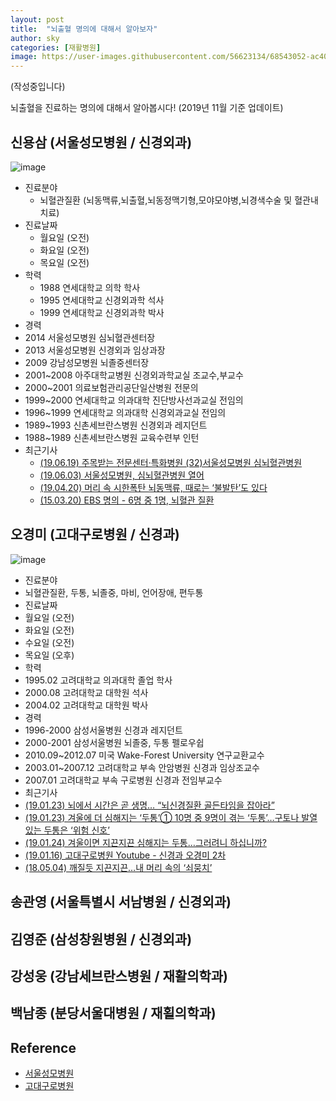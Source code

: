 ```yaml
---
layout: post
title:  "뇌출혈 명의에 대해서 알아보자"
author: sky
categories: [재활병원]
image: https://user-images.githubusercontent.com/56623134/68543052-ac407e00-03f5-11ea-9502-3d8a847773dd.png
---
```


(작성중입니다)

뇌출혈을 진료하는 명의에 대해서 알아봅시다!
(2019년 11월 기준 업데이트)


## 신용삼 (서울성모병원 / 신경외과)

![image](https://user-images.githubusercontent.com/56623134/68543209-8a47fb00-03f7-11ea-9df3-c18513d7ad17.png)

 - 진료분야
   - 뇌혈관질환 (뇌동맥류,뇌출혈,뇌동정맥기형,모야모야병,뇌경색수술 및 혈관내치료)
 - 진료날짜
   - 월요일 (오전)
   - 화요일 (오전)
   - 목요일 (오전)
 - 학력
   - 1988 연세대학교 의학 학사
   - 1995 연세대학교 신경외과학 석사
   - 1999 연세대학교 신경외과학 박사
 - 경력
  - 2014 서울성모병원 심뇌혈관센터장
  - 2013 서울성모병원 신경외과 임상과장
  - 2009 강남성모병원 뇌졸중센터장
  - 2001~2008 아주대학교병원 신경외과학교실 조교수,부교수
  - 2000~2001 의료보험관리공단일산병원 전문의
  - 1999~2000 연세대학교 의과대학 진단방사선과교실 전임의
  - 1996~1999 연세대학교 의과대학 신경외과교실 전임의
  - 1989~1993 신촌세브란스병원 신경외과 레지던트
  - 1988~1989 신촌세브란스병원 교육수련부 인턴
- 최근기사
   - [(19.06.19) 주목받는 전문센터·특화병원 (32)서울성모병원 심뇌혈관병원](http://news.khan.co.kr/kh_news/khan_art_view.html?artid=201906182101015&code=900303)
   - [(19.06.03) 서울성모병원, 심뇌혈관병원 열어](https://www.hankyung.com/society/article/2019060327541)
   - [(19.04.20) 머리 속 시한폭탄 뇌동맥류, 때로는 ‘불발탄’도 있다](https://news.joins.com/article/23446114)  
   - [(15.03.20) EBS 명의 - 6명 중 1명, 뇌혈관 질환](https://www.ebs.co.kr/tv/show?prodId=454&lectId=10304989)
  
## 오경미 (고대구로병원 / 신경과)

![image](https://user-images.githubusercontent.com/56623134/68543366-6be2ff00-03f9-11ea-8507-3f5f326cbeb1.png)

 - 진료분야
  - 뇌혈관질환, 두통, 뇌졸중, 마비, 언어장애, 편두통
 - 진료날짜
  - 월요일 (오전)
  - 화요일 (오전)
  - 수요일 (오전)
  - 목요일 (오후)
 - 학력
  - 1995.02 고려대학교 의과대학 졸업 학사
  - 2000.08 고려대학교 대학원 석사
  - 2004.02 고려대학교 대학원 박사
 - 경력
  - 1996-2000 삼성서울병원 신경과 레지던트
  - 2000-2001 삼성서울병원 뇌졸중, 두통 펠로우쉽
  - 2010.09~2012.07  미국 Wake-Forest University 연구교환교수
  - 2003.01~2007.12 고려대학교 부속 안암병원 신경과 임상조교수
  - 2007.01 고려대학교 부속 구로병원 신경과 전임부교수
 - 최근기사
  - [(19.01.23) 뇌에서 시간은 곧 생명… “뇌신경질환 골든타임을 잡아라”](http://www.donga.com/news/article/all/20190122/93807217/1)
  - [(19.01.23) 겨울에 더 심해지는 ‘두통’① 10명 중 9명이 겪는 ‘두통’…구토나 발열 있는 두통은 ‘위험 신호’](http://news.heraldcorp.com/view.php?ud=20190123000154)
  - [(19.01.24) 겨울이면 지끈지끈 심해지는 두통…그러려니 하십니까?](http://news.heraldcorp.com/view.php?ud=20190124000329)
  - [(19.01.16) 고대구로병원 Youtube - 신경과 오경미 2차](https://www.youtube.com/watch?v=t4so8v0h6r0&feature=emb_title)
  - [(18.05.04) 깨질듯 지끈지끈…내 머리 속의 ‘쇠뭉치’](http://www.hani.co.kr/arti/society/health/843284.html#csidx7ab8c1e6a2cc07a8267e57e63c7a42f )
  

## 송관영 (서울특별시 서남병원 / 신경외과)

## 김영준 (삼성창원병원 / 신경외과)

## 강성웅 (강남세브란스병원 / 재활의학과)

## 백남종 (분당서울대병원 / 재횔의학과)



## Reference
- [서울성모병원](https://www.cmcseoul.or.kr/page/doctor/311/D0000382)
- [고대구로병원](http://guro.kumc.or.kr/popup/popDoctorInfo.do?mode=B&DR_NO=2755)
